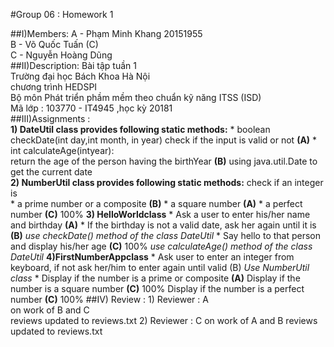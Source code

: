 #Group 06 : Homework 1

##I)Members: 
	A - Phạm Minh Khang 20151955    
	B - Võ Quốc Tuấn (C)  
	C - Nguyễn Hoàng Dũng    
##II)Description:
	Bài tập tuần 1  
	Trường đại học Bách Khoa Hà Nội  
	chương trình HEDSPI  
	Bộ môn Phát triển phầm mềm theo chuẩn kỹ năng ITSS (ISD)  
	Mã lớp : 103770 - IT4945 ,học kỳ 20181  
##III)Assignments : 	
	__1) DateUtil class provides following static methods:__
		* boolean  checkDate(int day,int month, in year)
			check if the input is valid or not **(A)**
		* int calculateAge(intyear):  
			return the age of the person having the  birthYear **(B)**
			using java.util.Date to get the current date		
	__2) NumberUtil class provides following static methods:__
		check if an integer  is  
		* a prime number  or  a  composite  **(B)**
		* a square number **(A)**
		* a perfect number **(C)**	100%
	__3) HelloWorldclass__
		* Ask a user to enter his/her name and birthday **(A)**
		* If the birthday is not a valid date, ask her again until it is **(B)**
			_use  checkDate() method  of  the  class  DateUtil_
		* Say hello to that person and display his/her age **(C)**  100%
 			_use  calculateAge() method of the class DateUtil_
	__4)FirstNumberAppclass__
		* Ask user to enter an integer from keyboard, if not ask her/him to enter again until valid (B)
			_Use  NumberUtil class_
		* Display if the number is a prime or composite  **(A)**
		  Display if the number is a square number **(C)**  100%
		  Display if the number is a perfect number **(C)**  100%
##IV) Review :
	1) Reviewer : A  
		on work of B and C  
		reviews updated to reviews.txt
    2) Reviewer : C
		on work of A and B
		reviews updated to reviews.txt
		